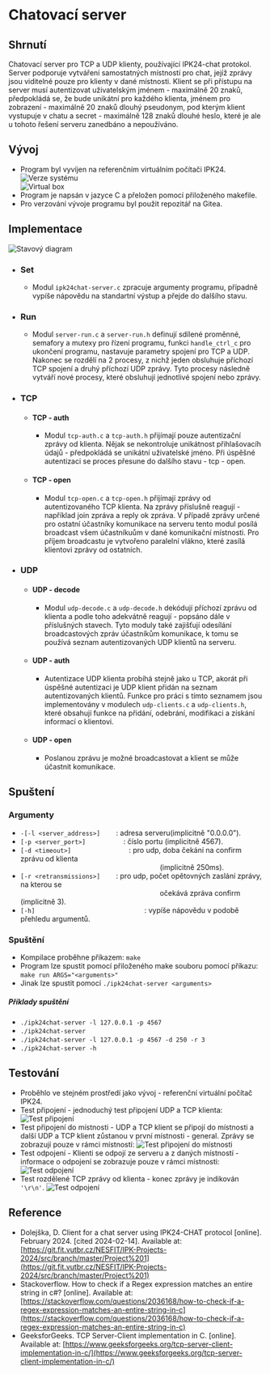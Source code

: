 # Chatovací server 
## Shrnutí
Chatovací server pro TCP a UDP klienty, používající IPK24-chat protokol. Server podporuje vytváření samostatných místností pro chat, jejíž zprávy jsou viditelné pouze pro klienty v dané místnosti. Klient se při přístupu na server musí autentizovat uživatelským jménem - maximálně 20 znaků, předpokládá se, že bude unikátní pro každého klienta, jménem pro zobrazení - maximálně 20 znaků dlouhý pseudonym, pod kterým klient vystupuje v chatu a secret - maximálně 128 znaků dlouhé heslo, které je ale u tohoto řešení serveru zanedbáno a nepoužíváno. 
## Vývoj
- Program byl vyvíjen na referenčním virtuálním počítači  IPK24.<br>
![Verze systému](images/verze_ubuntu.png)<br>
![Virtual box](images/verze_virtualbox.png)<br>
- Program je napsán v jazyce C a přeložen pomocí přiloženého makefile.
- Pro verzování vývoje programu byl použit repozitář na Gitea.
## Implementace

![Stavový diagram](images/stavy.png)<br>
- ### Set
  - Modul `ipk24chat-server.c`  zpracuje argumenty programu, případně vypíše nápovědu na standartní výstup a přejde do dalšího stavu.
- ### Run
  - Modul `server-run.c` a `server-run.h` definují sdílené proměnné, semafory a mutexy pro řízení programu, funkci `handle_ctrl_c` pro ukončení programu, nastavuje parametry spojení pro TCP a UDP. Nakonec se rozdělí na 2 procesy, z nichž jeden obsluhuje příchozí TCP spojení a druhý příchozí UDP zprávy. Tyto procesy následně vytváří nové procesy, které obsluhují jednotlivé spojení nebo zprávy.
- ### TCP
  - #### TCP - auth
    - Modul `tcp-auth.c` a `tcp-auth.h` přijímají pouze autentizační zprávy od klienta. Nějak se nekontroluje unikátnost přihlašovacíh údajů - předpokládá se unikátní uživatelské jméno. Při úspěšné autentizaci se proces přesune do dalšího stavu - tcp - open.
  - #### TCP - open
    - Modul `tcp-open.c` a `tcp-open.h` přijímají zprávy od autentizovaného TCP klienta. Na zprávy příslušně reagují - například join zpráva a reply ok zpráva. V případě zprávy určené pro ostatní účastníky komunikace na serveru tento modul posílá broadcast všem účastníkuům v dané komunikační místnosti. Pro příjem broadcastu je vytvořeno paralelní vlákno, které zasílá klientovi zprávy od ostatních.
- ### UDP
  - #### UDP - decode
    - Modul `udp-decode.c` a `udp-decode.h` dekódují příchozí zprávu od klienta a podle toho adekvátně reagují - popsáno dále v příslušných stavech. Tyto moduly také zajišťují odesílání broadcastových zpráv účastníkům komunikace, k tomu se používá seznam autentizovaných UDP klientů na serveru. 
   - #### UDP - auth
     - Autentizace UDP klienta probíhá stejně jako u TCP, akorát při úspěšné autentizaci je UDP klient přidán na seznam autentizovaných klientů. Funkce pro práci s tímto seznamem jsou implementovány v modulech `udp-clients.c` a `udp-clients.h`, které obsahují funkce na přidání, odebrání, modifikaci a získání informací o klientovi.
    - #### UDP - open
      - Poslanou zprávu je možné broadcastovat a klient se může účastnit komunikace. 
## Spuštení
### Argumenty
- `-[-l <server_address>]`&nbsp;&nbsp;&nbsp;&nbsp;&nbsp;&nbsp;&nbsp;&nbsp;: adresa serveru(implicitně "0.0.0.0"). 
- `[-p <server_port>]`&nbsp;&nbsp;&nbsp;&nbsp;&nbsp;&nbsp;&nbsp;&nbsp;&nbsp;&nbsp;&nbsp;&nbsp;&nbsp;&nbsp;&nbsp;&nbsp;&nbsp;&nbsp;&nbsp;: číslo portu (implicitně 4567).
- `[-d <timeout>]`&nbsp;&nbsp;&nbsp;&nbsp;&nbsp;&nbsp;&nbsp;&nbsp;&nbsp;&nbsp;&nbsp;&nbsp;&nbsp;&nbsp;&nbsp;&nbsp;&nbsp;&nbsp;&nbsp;&nbsp;&nbsp;&nbsp;&nbsp;&nbsp;&nbsp;&nbsp;&nbsp;&nbsp;&nbsp;: pro udp, doba čekání na confirm zprávu od klienta<br> &nbsp;&nbsp;&nbsp;&nbsp;&nbsp;&nbsp;&nbsp;&nbsp;&nbsp;&nbsp;&nbsp;&nbsp;&nbsp;&nbsp;&nbsp;&nbsp;&nbsp;&nbsp;&nbsp;&nbsp;&nbsp;&nbsp;&nbsp;&nbsp;&nbsp;&nbsp;&nbsp;&nbsp;&nbsp;&nbsp;&nbsp;&nbsp;&nbsp;&nbsp;&nbsp;&nbsp;&nbsp;&nbsp;&nbsp;&nbsp;&nbsp;&nbsp;&nbsp;&nbsp;&nbsp;&nbsp;&nbsp;&nbsp;&nbsp;&nbsp;&nbsp;&nbsp;&nbsp;&nbsp;&nbsp;&nbsp;&nbsp;&nbsp;&nbsp;&nbsp;&nbsp;&nbsp;&nbsp;&nbsp;&nbsp;&nbsp;&nbsp;&nbsp;&nbsp;&nbsp;(implicitně 250ms).
- `[-r <retransmissions>]`&nbsp;&nbsp;&nbsp;&nbsp;&nbsp;&nbsp;&nbsp;&nbsp;: pro udp, počet opětovných zaslání zprávy, na kterou se<br> &nbsp;&nbsp;&nbsp;&nbsp;&nbsp;&nbsp;&nbsp;&nbsp;&nbsp;&nbsp;&nbsp;&nbsp;&nbsp;&nbsp;&nbsp;&nbsp;&nbsp;&nbsp;&nbsp;&nbsp;&nbsp;&nbsp;&nbsp;&nbsp;&nbsp;&nbsp;&nbsp;&nbsp;&nbsp;&nbsp;&nbsp;&nbsp;&nbsp;&nbsp;&nbsp;&nbsp;&nbsp;&nbsp;&nbsp;&nbsp;&nbsp;&nbsp;&nbsp;&nbsp;&nbsp;&nbsp;&nbsp;&nbsp;&nbsp;&nbsp;&nbsp;&nbsp;&nbsp;&nbsp;&nbsp;&nbsp;&nbsp;&nbsp;&nbsp;&nbsp;&nbsp;&nbsp;&nbsp;&nbsp;&nbsp;&nbsp;&nbsp;&nbsp;&nbsp;&nbsp;očekává zpráva confirm (implicitně 3). <br>
- `[-h]`&nbsp;&nbsp;&nbsp;&nbsp;&nbsp;&nbsp;&nbsp;&nbsp;&nbsp;&nbsp;&nbsp;&nbsp;&nbsp;&nbsp;&nbsp;&nbsp;&nbsp;&nbsp;&nbsp;&nbsp;&nbsp;&nbsp;&nbsp;&nbsp;&nbsp;&nbsp;&nbsp;&nbsp;&nbsp;&nbsp;&nbsp;&nbsp;&nbsp;&nbsp;&nbsp;&nbsp;&nbsp;&nbsp;&nbsp;&nbsp;&nbsp;&nbsp;&nbsp;&nbsp;&nbsp;&nbsp;&nbsp;&nbsp;&nbsp;&nbsp;&nbsp;&nbsp;&nbsp;&nbsp;&nbsp;: vypíše nápovědu v podobě přehledu argumentů.
### Spuštění
- Kompilace proběhne příkazem: `make` 
- Program lze spustit pomocí přiloženého make souboru pomocí příkazu:
  `make run ARGS="<arguments>"`
- Jinak lze spustit pomocí `./ipk24chat-server <arguments>`

##### Příklady spuštění

- `./ipk24chat-server -l 127.0.0.1 -p 4567`
- `./ipk24chat-server`
- `./ipk24chat-server -l 127.0.0.1 -p 4567 -d 250 -r 3`
- `./ipk24chat-server -h`
## Testování
- Proběhlo ve stejném prostředí jako vývoj - referenční virtuální počítač IPK24.
- Test připojení - jednoduchý test připojení UDP a TCP klienta:
![Test připojení](images/test_basic.png)<br>
- Test připojení do místnosti - UDP a TCP klient se připojí do místnosti a další UDP a TCP klient zůstanou v první místnosti - general. Zprávy se zobrazují pouze v rámci místností:
![Test připojení do místnosti](images/test_room.png)<br>
- Test odpojení - Klienti se odpojí ze serveru a z daných místností - informace o odpojení se zobrazuje pouze v rámci místnosti:
![Test odpojení](images/test_exit.png)<br>
- Test rozdělené TCP zprávy od klienta - konec zprávy je indikován `'\r\n'`.
![Test odpojení](images/test_exit.png)<br>
## Reference
- Dolejška, D. Client for a chat server using IPK24-CHAT protocol [online]. February 2024. [cited 2024-02-14]. Available at: [https://git.fit.vutbr.cz/NESFIT/IPK-Projects-2024/src/branch/master/Project%201](https://git.fit.vutbr.cz/NESFIT/IPK-Projects-2024/src/branch/master/Project%201)
- Stackoverflow. How to check if a Regex expression matches an entire string in c#? [online]. Available at: [https://stackoverflow.com/questions/2036168/how-to-check-if-a-regex-expression-matches-an-entire-string-in-c](https://stackoverflow.com/questions/2036168/how-to-check-if-a-regex-expression-matches-an-entire-string-in-c)
- GeeksforGeeks. TCP Server-Client implementation in C. [online]. Available at: [https://www.geeksforgeeks.org/tcp-server-client-implementation-in-c/](https://www.geeksforgeeks.org/tcp-server-client-implementation-in-c/)
